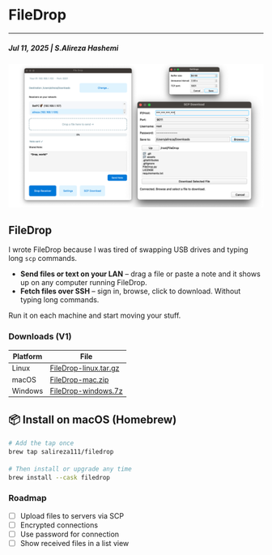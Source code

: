 # FileDrop
---
##### Jul 11, 2025 | S.Alireza Hashemi

![DropFile](./FileDrop.png)


## FileDrop

I wrote FileDrop because I was tired of swapping USB drives and typing long `scp` commands.

* **Send files or text on your LAN** – drag a file or paste a note and it shows up on any computer running FileDrop.  
* **Fetch files over SSH** – sign in, browse, click to download. Without typing long commands.

Run it on each machine and start moving your stuff.

### Downloads (V1)

| Platform | File |
|----------|------|
| Linux | [FileDrop-linux.tar.gz](https://github.com/salireza111/FileDrop/releases/download/V1.0.0/FileDrop-linux.tar.gz) |
| macOS | [FileDrop-mac.zip](https://github.com/salireza111/FileDrop/releases/download/V1.0.0/FileDrop-mac.zip) |
| Windows | [FileDrop-windows.7z](https://github.com/salireza111/FileDrop/releases/download/V1.0.0/FileDrop-windows.7z) |

## 📦 Install on macOS (Homebrew)

```bash
# Add the tap once
brew tap salireza111/filedrop

# Then install or upgrade any time
brew install --cask filedrop
```

### Roadmap

- [ ] Upload files to servers via SCP  
- [ ] Encrypted connections  
- [ ] Use password for connection
- [ ] Show received files in a list view  